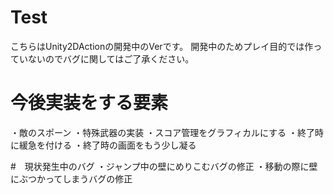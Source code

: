 # Test
こちらはUnity2DActionの開発中のVerです。
開発中のためプレイ目的では作っていないのでバグに関してはご了承ください。
# 今後実装をする要素
・敵のスポーン
・特殊武器の実装
・スコア管理をグラフィカルにする
・終了時に緩急を付ける
・終了時の画面をもう少し凝る

#　現状発生中のバグ
・ジャンプ中の壁にめりこむバグの修正
・移動の際に壁にぶつかってしまうバグの修正
